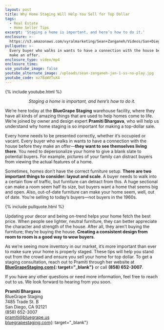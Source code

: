 ```yaml
---
layout: post
title: Why Home Staging Will Help You Sell for Top Dollar
tags:
  - Real Estate
  - Home Seller Tips
excerpt: 'Staging a home is important, and here’s how to do it.'
enclosure: >-
  https://s3.amazonaws.com/vyralmarketing/Sean+Zanganeh/Videos/San+Diego%2C+CA+Real+Estate+-+Why+Home+Staging+Will+Help+You+Sell+for+Top+Dollar.mp4
pullquote: >-
  Every buyer who walks in wants to have a connection with the house before they
  make an offer.
enclosure_type: video/mp4
enclosure_time:
use_youtube_image: false
youtube_alternate_image: /uploads/sean-zanganeh-jan-1-ss-no-play.jpg
youtube_code: oz78aWVTuX4
---
```


{% include youtube.html %}

<center><em>Staging a home is important, and here&rsquo;s how to do it.</em></center>

We’re here today at the **BlueGrape Staging** warehouse facility, where they have all kinds of amazing things that are used to help homes come to life. We’re joined by owner and design expert **Pramiti Bhargava**, who will help us understand why home staging is so important for making a top-dollar sale.

Every home needs to be presented correctly, whether it’s occupied or vacant. Every buyer who walks in wants to have a connection with the house before they make an offer—**they want to see themselves living there**. You need to depersonalize your home to give a blank slate to potential buyers. For example, pictures of your family can distract buyers from viewing the actual features of a home.

Sometimes, homes don’t have the correct furniture setup. **There are two important things to consider: layout and scale**. A buyer needs to walk into a certain flow of traffic, but furniture can detract from this. A huge sectional can make a room seem half its size, but buyers want a home that seems big and open. Also, out-of-date furniture can make your home seem, well, out of date. You’re selling to today’s buyers—not buyers in the 1960s.

{% include pullquote.html %}

Updating your decor and being on-trend helps your home fetch the best price. When people see lighter, neutral furniture, they can better appreciate the character and strength of the house. After all, they aren’t buying the furniture; they’re buying the house. **Creating a consistent design from room to room is a good way to wow buyers**.

As we’re seeing more inventory in our market, it’s more important than ever to make sure your home is properly staged. These tips will help you stand out from the crowd and ensure you sell your home for top dollar. To get a staging consultation, reach out to Pramiti through her website at **[BlueGrapeStaging.com](https://www.bluegrapestaging.com/){: target="_blank"}** or call **(858) 652-3007**.

If you have any other questions or need more information, feel free to reach out to us. We look forward to hearing from you soon.

**Pramiti Bhargava**<br>BlueGrape Staging<br>7485 Trade St. B<br>San Diego, CA 92121<br>(858) 652-3007<br>[pramiti@bluegrape.us](mailto:pramiti@bluegrape.us?subject=Re%3A%20Home%20Staging)<br>[bluegrapestaging.com](https://www.bluegrapestaging.com/){: target="_blank"}
